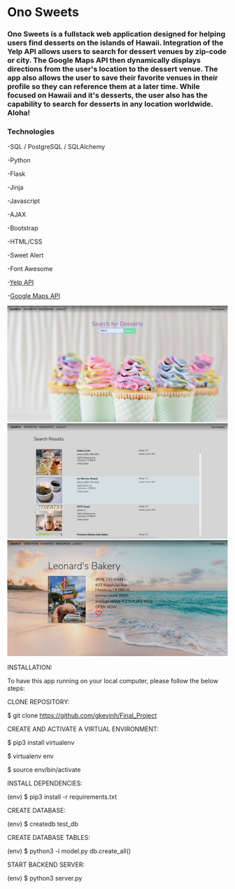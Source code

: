 # Ono Sweets

### Ono Sweets is a fullstack web application designed for helping users find desserts on the islands of Hawaii.  Integration of the Yelp API allows users to search for dessert venues by zip-code or city. The Google Maps API then dynamically displays directions from the user's location to the dessert venue. The app also allows the user to save their favorite venues in their profile so they can reference them at a later time.  While focused  on Hawaii and it's desserts, the user also has the capability to search for desserts in any location worldwide. Aloha! 

### **Technologies**

-SQL / PostgreSQL / SQLAlchemy

-Python

-Flask

-Jinja

-Javascript 

-AJAX

-Bootstrap

-HTML/CSS

-Sweet Alert

-Font Awesome

-[Yelp API](https://docs.developer.yelp.com/docs/fusion-intro)

-[Google Maps API](https://developers.google.com/maps/documentation)


![example-1](static/img/search-example.jpeg)
![example-2](static/img/results-example.jpeg)
![example-3](static/img/venue-example.jpeg)


INSTALLATION:

To have this app running on your local computer, please follow the below steps:

CLONE REPOSITORY:


$ git clone https://github.com/gkevinh/Final_Project


CREATE AND ACTIVATE A VIRTUAL ENVIRONMENT:


$ pip3 install virtualenv

$ virtualenv env

$ source env/bin/activate


INSTALL DEPENDENCIES:


(env) $ pip3 install -r requirements.txt


CREATE DATABASE:


(env) $ createdb test_db


CREATE DATABASE TABLES:


(env) $ python3 -i model.py
db.create_all()


START BACKEND SERVER:


(env) $ python3 server.py